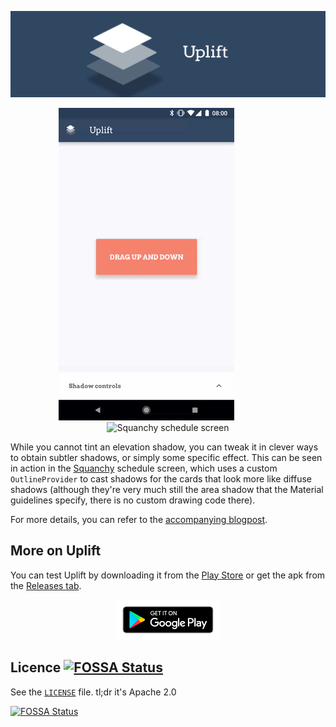 ![Uplift](art/moving-banner-github.gif)

<p align="center">
	<img src="art/demo.gif" alt="Uplift demo" />&emsp;&emsp;&emsp;&emsp;&emsp;
	<img alt="Squanchy schedule screen" src="https://user-images.githubusercontent.com/153802/31993901-8b958a2c-b976-11e7-833f-fad1ede7fb21.png" height="500px" />
</p>

While you cannot tint an elevation shadow, you can tweak it in clever ways to obtain subtler shadows,
or simply some specific effect. This can be seen in action in the [Squanchy](http://squanchy.net)
schedule screen, which uses a custom `OutlineProvider` to cast shadows for the cards that look more
like diffuse shadows (although they're very much still the area shadow that the Material guidelines
specify, there is no custom drawing code there).

For more details, you can refer to the [accompanying blogpost](https://blog.usejournal.com/playing-with-elevation-in-android-91af4f3be596).

## More on Uplift
You can test Uplift by downloading it from the [Play Store](https://play.google.com/store/apps/details?id=me.seebrock3r.elevationtester)
or get the apk from the [Releases tab](https://github.com/rock3r/elevation-tester/releases/latest).

<p align="center"><a href="https://play.google.com/store/apps/details?id=me.seebrock3r.elevationtester" target="_blank"><img src="art/get-it-on-google-play.png" alt="Get it on Google Play" width="33%" /></a></p>

## Licence [![FOSSA Status](https://app.fossa.io/api/projects/git%2Bgithub.com%2Frock3r%2Fuplift.svg?type=shield)](https://app.fossa.io/projects/git%2Bgithub.com%2Frock3r%2Fuplift?ref=badge_shield)

See the [`LICENSE`](LICENSE) file. tl;dr it's Apache 2.0

[![FOSSA Status](https://app.fossa.io/api/projects/git%2Bgithub.com%2Frock3r%2Fuplift.svg?type=large)](https://app.fossa.io/projects/git%2Bgithub.com%2Frock3r%2Fuplift?ref=badge_large)
